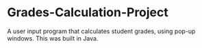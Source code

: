 Grades-Calculation-Project
==========================

A user input program that calculates student grades, using pop-up windows. This was built in Java.
